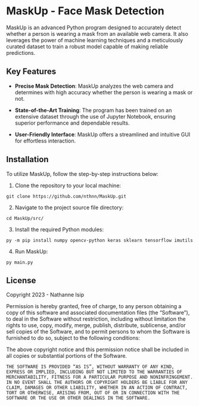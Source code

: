# MaskUp - Face Mask Detection

MaskUp is an advanced Python program designed to accurately detect whether a person is wearing a mask from an available web camera. It also leverages the power of machine learning techniques and a meticulously curated dataset to train a robust model capable of making reliable predictions.

## Key Features

- **Precise Mask Detection**: MaskUp analyzes the web camera and determines with high accuracy whether the person is wearing a mask or not.

- **State-of-the-Art Training**: The program has been trained on an extensive dataset through the use of Jupyter Notebook, ensuring superior performance and dependable results.

- **User-Friendly Interface**: MaskUp offers a streamlined and intuitive GUI for effortless interaction.

## Installation

To utilize MaskUp, follow the step-by-step instructions below:

1. Clone the repository to your local machine:

```shell
git clone https://github.com/nthnn/MaskUp.git
```

2. Navigate to the project source file directory:

```shell
cd MaskUp/src/
```

3. Install the required Python modules:

```shell
py -m pip install numpy opencv-python keras sklearn tensorflow imutils
```

4. Run MaskUp:

```shell
py main.py
```

## License

Copyright 2023 - Nathanne Isip

Permission is hereby granted, free of charge, to any person obtaining a copy of this software and associated documentation files (the “Software”), to deal in the Software without restriction, including without limitation the rights to use, copy, modify, merge, publish, distribute, sublicense, and/or sell copies of the Software, and to permit persons to whom the Software is furnished to do so, subject to the following conditions:

The above copyright notice and this permission notice shall be included in all copies or substantial portions of the Software.

```THE SOFTWARE IS PROVIDED “AS IS”, WITHOUT WARRANTY OF ANY KIND, EXPRESS OR IMPLIED, INCLUDING BUT NOT LIMITED TO THE WARRANTIES OF MERCHANTABILITY, FITNESS FOR A PARTICULAR PURPOSE AND NONINFRINGEMENT. IN NO EVENT SHALL THE AUTHORS OR COPYRIGHT HOLDERS BE LIABLE FOR ANY CLAIM, DAMAGES OR OTHER LIABILITY, WHETHER IN AN ACTION OF CONTRACT, TORT OR OTHERWISE, ARISING FROM, OUT OF OR IN CONNECTION WITH THE SOFTWARE OR THE USE OR OTHER DEALINGS IN THE SOFTWARE.```
